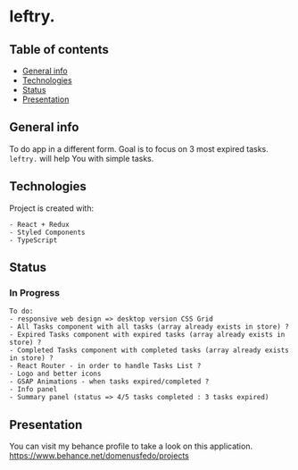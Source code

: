 # leftry.
## Table of contents
* [General info](#general-info)
* [Technologies](#technologies)
* [Status](#status)
* [Presentation](#presentation)

## General info
To do app in a different form.
Goal is to focus on 3 most expired tasks.
```leftry.``` will help You with simple tasks. 
  
## Technologies
Project is created with:
```  
- React + Redux
- Styled Components
- TypeScript
```  

## Status
### In Progress
```  
To do:
- responsive web design => desktop version CSS Grid
- All Tasks component with all tasks (array already exists in store) ?
- Expired Tasks component with expired tasks (array already exists in store) ?
- Completed Tasks component with completed tasks (array already exists in store) ?
- React Router - in order to handle Tasks List ?
- Logo and better icons
- GSAP Animations - when tasks expired/completed ?
- Info panel
- Summary panel (status => 4/5 tasks completed : 3 tasks expired)
```  

## Presentation
You can visit my behance profile to take a look on this application.
https://www.behance.net/domenusfedo/projects
